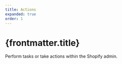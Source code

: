 ```yaml
---
title: Actions
expanded: true
order: 1
---
```


# {frontmatter.title}

<Lede>

Perform tasks or take actions within the Shopify admin.

</Lede>


